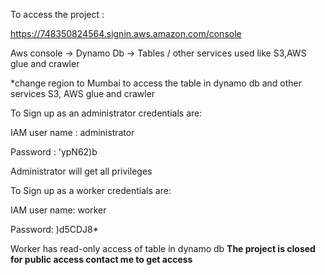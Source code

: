 To access the project :

https://748350824564.signin.aws.amazon.com/console

Aws console -> Dynamo Db -> Tables / other services used like S3,AWS glue and crawler

*change region to Mumbai to access the table in dynamo db and other services S3, AWS glue and crawler



To Sign up as an administrator credentials are:

IAM user name : administrator

Password : 'ypN62)b

Administrator will get all privileges



To Sign up as a worker credentials are:

IAM user name: worker

Password: )d5CDJ8*

Worker has read-only access of table in dynamo db
**The project is closed for public access contact me to get access**
